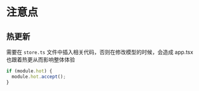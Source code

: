 # 注意点

## 热更新

需要在 `store.ts` 文件中插入相关代码，否则在修改模型的时候，会造成 app.tsx 也跟着热更从而影响整体体验

```typescript
if (module.hot) {
  module.hot.accept();
}
```
